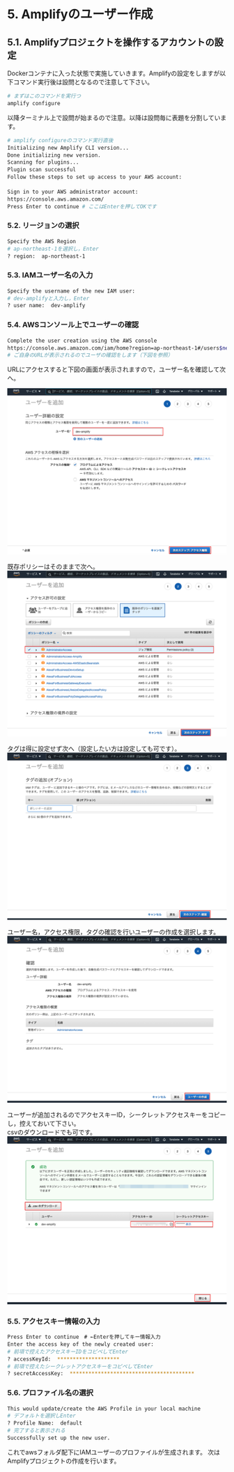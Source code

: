 # 5. Amplifyのユーザー作成

## 5.1. Amplifyプロジェクトを操作するアカウントの設定

Dockerコンテナに入った状態で実施していきます。Amplifyの設定をしますが以下コマンド実行後は設問となるので注意して下さい。

```sh
# まずはこのコマンドを実行つ
amplify configure
```

以降ターミナル上で設問が始まるので注意。以降は設問毎に表題を分割しています。

```sh
# amplify configureのコマンド実行直後
Initializing new Amplify CLI version...
Done initializing new version.
Scanning for plugins...
Plugin scan successful
Follow these steps to set up access to your AWS account:

Sign in to your AWS administrator account:
https://console.aws.amazon.com/
Press Enter to continue # ここはEnterを押してOKです
```

### 5.2. リージョンの選択
```sh
Specify the AWS Region
# ap-northeast-1を選択し，Enter
? region:  ap-northeast-1
```

### 5.3. IAMユーザー名の入力

```sh
Specify the username of the new IAM user:
# dev-amplifyと入力し，Enter
? user name:  dev-amplify
```

### 5.4. AWSコンソール上でユーザーの確認
```sh
Complete the user creation using the AWS console
https://console.aws.amazon.com/iam/home?region=ap-northeast-1#/users$new?step=final&accessKey&userNames=dev-amplify&permissionType=policies&policies=arn:aws:iam::aws:policy%2FAdministratorAccess
# ご自身のURLが表示されるのでユーザの確認をします（下図を参照）
```

URLにアクセスすると下図の画面が表示されますので，ユーザー名を確認して次へ。

![](./img/2021-05-06-01-49-19.png)

既存ポリシーはそのままで次へ。
![](./img/2021-05-06-01-49-32.png)

タグは得に設定せず次へ（設定したい方は設定しても可です）。
![](./img/2021-05-06-01-49-44.png)

ユーザー名，アクセス権限，タグの確認を行いユーザーの作成を選択します。
![](./img/2021-05-06-01-49-53.png)

ユーザーが追加されるのでアクセスキーID，シークレットアクセスキーをコピーし，控えておいて下さい。<br>csvのダウンロードでも可です。
![](./img/2021-05-06-01-50-01.png)

### 5.5. アクセスキー情報の入力
```sh
Press Enter to continue　# ←Enterを押してキー情報入力
Enter the access key of the newly created user:
# 前項で控えたアクセスキーIDをコピペしてEnter
? accessKeyId:  ********************
# 前項で控えたシークレットアクセスキーをコピペしてEnter
? secretAccessKey:  ****************************************
```

### 5.6. プロファイル名の選択
```sh
This would update/create the AWS Profile in your local machine
# デフォルトを選択しEnter
? Profile Name:  default
# 完了すると表示される
Successfully set up the new user.
```

これでawsフォルダ配下にIAMユーザーのプロファイルが生成されます。 次はAmplifyプロジェクトの作成を行います。